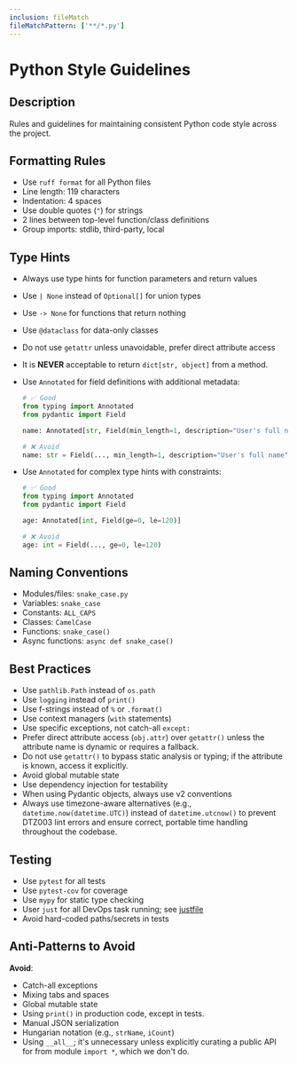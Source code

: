 ```yaml
---
inclusion: fileMatch
fileMatchPattern: ['**/*.py']
---
```


# Python Style Guidelines

## Description

Rules and guidelines for maintaining consistent Python code style across the project.

## Formatting Rules

- Use `ruff format` for all Python files
- Line length: 119 characters
- Indentation: 4 spaces
- Use double quotes (`"`) for strings
- 2 lines between top-level function/class definitions
- Group imports: stdlib, third-party, local

## Type Hints

- Always use type hints for function parameters and return values

- Use `| None` instead of `Optional[]` for union types

- Use `-> None` for functions that return nothing

- Use `@dataclass` for data-only classes

- Do not use `getattr` unless unavoidable, prefer direct attribute access

- It is **NEVER** acceptable to return `dict[str, object]` from a method.

- Use `Annotated` for field definitions with additional metadata:

  ```python
  # ✅ Good
  from typing import Annotated
  from pydantic import Field

  name: Annotated[str, Field(min_length=1, description="User's full name")]

  # ❌ Avoid
  name: str = Field(..., min_length=1, description="User's full name")
  ```

- Use `Annotated` for complex type hints with constraints:

  ```python
  # ✅ Good
  from typing import Annotated
  from pydantic import Field

  age: Annotated[int, Field(ge=0, le=120)]

  # ❌ Avoid
  age: int = Field(..., ge=0, le=120)
  ```

## Naming Conventions

- Modules/files: `snake_case.py`
- Variables: `snake_case`
- Constants: `ALL_CAPS`
- Classes: `CamelCase`
- Functions: `snake_case()`
- Async functions: `async def snake_case()`

## Best Practices

- Use `pathlib.Path` instead of `os.path`
- Use `logging` instead of `print()`
- Use f-strings instead of `%` or `.format()`
- Use context managers (`with` statements)
- Use specific exceptions, not catch-all `except:`
- Prefer direct attribute access (`obj.attr`) over `getattr()` unless the attribute name is dynamic or requires a fallback.
- Do not use `getattr()` to bypass static analysis or typing; if the attribute is known, access it explicitly.
- Avoid global mutable state
- Use dependency injection for testability
- When using Pydantic objects, always use v2 conventions
- Always use timezone-aware alternatives (e.g., `datetime.now(datetime.UTC)`) instead of `datetime.utcnow()` to prevent DTZ003 lint errors and ensure correct, portable time handling throughout the codebase.

## Testing

- Use `pytest` for all tests
- Use `pytest-cov` for coverage
- Use `mypy` for static type checking
- User `just` for all DevOps task running; see [justfile](mdc:justfile)
- Avoid hard-coded paths/secrets in tests

## Anti-Patterns to Avoid

**Avoid**:

- Catch-all exceptions
- Mixing tabs and spaces
- Global mutable state
- Using `print()` in production code, except in tests.
- Manual JSON serialization
- Hungarian notation (e.g., `strName`, `iCount`)
- Using `__all__`; it's unnecessary unless explicitly curating a public API for from module `import *`, which we don't do.
